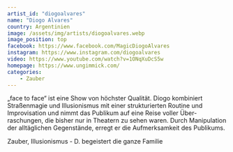 ```yaml
---
artist_id: "diogoalvares"
name: "Diogo Alvares"
country: Argentinien
image: /assets/img/artists/diogoalvares.webp
image_position: top
facebook: https://www.facebook.com/MagicDiogoAlvares
instagram: https://www.instagram.com/diogoalvares
video: https://www.youtube.com/watch?v=1ONqXuDcS5w
homepage: https://www.ungimmick.com/
categories:
    - Zauber
---
```

„face to face“ ist eine Show von höchster Qualität. Diogo kombiniert Straßenmagie und Illusionismus mit einer strukturierten Routine und Improvisation und nimmt das Publikum auf eine Reise voller Über- raschungen, die bisher nur in Theatern zu sehen waren. Durch Manipulation der alltäglichen Gegenstände, erregt er die Aufmerksamkeit des Publikums.

Zauber, Illusionismus - D. begeistert die ganze Familie